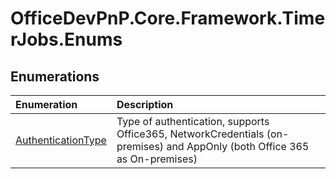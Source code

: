# OfficeDevPnP.Core.Framework.TimerJobs.Enums
## Enumerations
|**Enumeration**|**Description**|
|:-----|:-----|
|[AuthenticationType](OfficeDevPnP.Core.Framework.TimerJobs.Enums.AuthenticationType.md)|Type of authentication, supports Office365, NetworkCredentials (on-premises) and AppOnly (both Office 365 as On-premises)|
